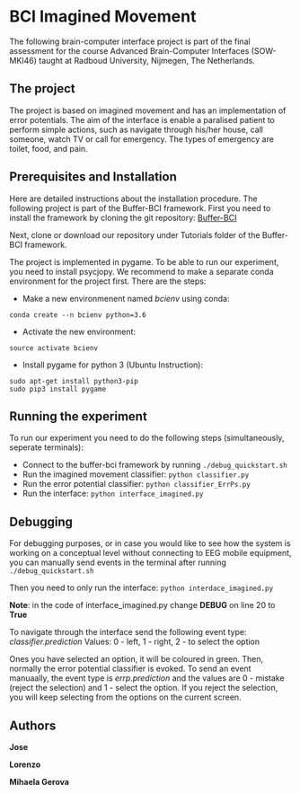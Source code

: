 # BCI Imagined Movement

The following brain-computer interface project is part of the final assessment for the course Advanced Brain-Computer Interfaces (SOW-MKI46) taught at Radboud University, Nijmegen, The Netherlands.

## The project
The project is based on imagined movement and has an implementation of error potentials. The aim of the interface is enable a paralised patient to perform simple actions, such as navigate through his/her house, call someone, watch TV or call for emergency. The types of emergency are toilet, food, and pain. 

## Prerequisites and Installation
Here are detailed instructions about the installation procedure. 
The following project is part of the Buffer-BCI framework. First you need to install the framework by cloning the git repository: [Buffer-BCI](https://github.com/jadref/buffer_bci)

Next, clone or download our repository under Tutorials folder of the Buffer-BCI framework.

The project is implemented in pygame. To be able to run our experiment, you need to install psycjopy. We recommend to make a separate conda environment for the project first. There are the steps:

* Make a new environmenent named *bcienv* using conda:
```
conda create --n bcienv python=3.6 
```
* Activate the new environment:
```
source activate bcienv
```
* Install pygame for python 3 (Ubuntu Instruction):
```
sudo apt-get install python3-pip
sudo pip3 install pygame
```
## Running the experiment
To run our experiment you need to do the following steps (simultaneously, seperate terminals):
* Connect to the buffer-bci framework by running `./debug_quickstart.sh`
* Run the imagined movement classifier: `python classifier.py`
* Run the error potential classifier: `python classifier_ErrPs.py`
* Run the interface: `python interface_imagined.py`

## Debugging
For debugging purposes, or in case you would like to see how the system is working on a conceptual level without connecting to EEG mobile equipment, you can manually send events in the terminal after running `./debug_quickstart.sh`

Then you need to only run the interface: `python interdace_imagined.py`

**Note**: in the code of interface_imagined.py change **DEBUG** on line 20 to **True**

To navigate through the interface send the following event type: *classifier.prediction*
Values: 0 - left, 1 - right, 2 - to select the option

Ones you have selected an option, it will be coloured in green. Then, normally the error potential classifier is evoked. To send an event manuaally, the event type is *errp.prediction* and the values are 0 - mistake (reject the selection) and 1 - select the option. If you reject the selection, you will keep selecting from the options on the current screen. 

## Authors
**Jose**

**Lorenzo**

**Mihaela Gerova**
